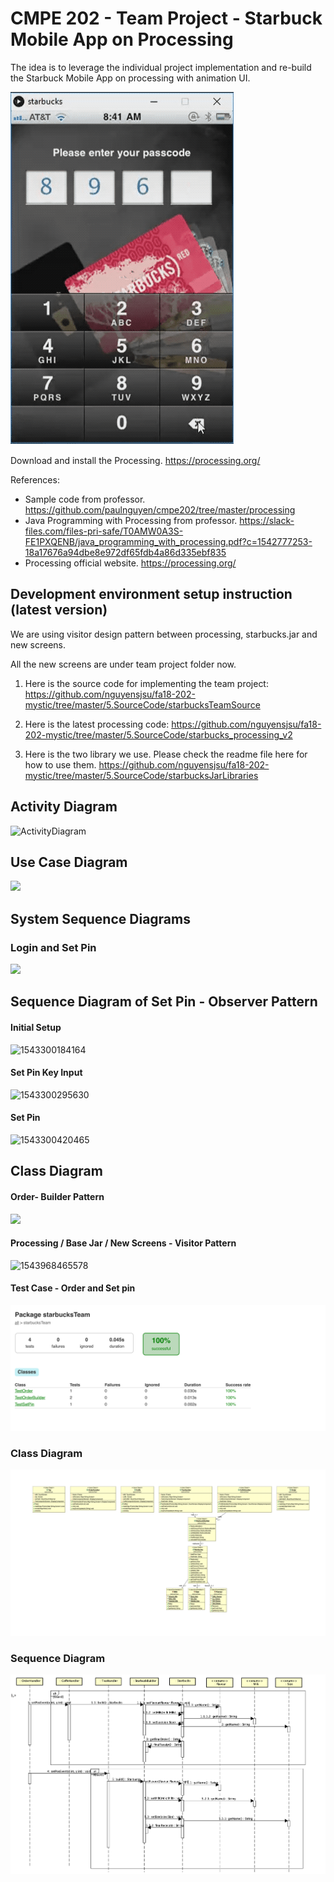 # CMPE 202 - Team Project - Starbuck Mobile App on Processing

The idea is to leverage the individual project implementation and re-build the Starbuck Mobile App on processing with animation UI. 

![](https://github.com/nguyensjsu/fa18-202-mystic/blob/master/yinghua_qin/GifMaker_20181120214214887.gif)

Download and install the Processing. https://processing.org/

References:
- Sample code from professor. https://github.com/paulnguyen/cmpe202/tree/master/processing
- Java Programming with Processing from professor. https://slack-files.com/files-pri-safe/T0AMW0A3S-FE1PXQENB/java_programming_with_processing.pdf?c=1542777253-18a17676a94dbe8e972df65fdb4a86d335ebf835
- Processing official website.   https://processing.org/

## Development environment setup instruction (latest version)

We are using visitor design pattern between processing, starbucks.jar and new screens.

All the new screens are under team project folder now. 

1) Here is the source code for implementing the team project: https://github.com/nguyensjsu/fa18-202-mystic/tree/master/5.SourceCode/starbucksTeamSource

2) Here is the latest processing code: https://github.com/nguyensjsu/fa18-202-mystic/tree/master/5.SourceCode/starbucks_processing_v2

3) Here is the two library we use. Please check the readme file here for how to use them.  https://github.com/nguyensjsu/fa18-202-mystic/tree/master/5.SourceCode/starbucksJarLibraries 


## Activity Diagram

![ActivityDiagram](./3.UMLAnalysisModels/ActivityDiagram.png)

## Use Case Diagram

![](./3.UMLAnalysisModels/readme.assets/1543349096953.png)

## System Sequence Diagrams 

### Login and Set Pin

![](./3.UMLAnalysisModels/readme.assets/1543350153375.png)

## Sequence Diagram of Set Pin - Observer Pattern

#### Initial Setup

![1543300184164](./3.UMLAnalysisModels/readme.assets/1543300184164.png)

#### Set Pin Key Input

![1543300295630](./3.UMLAnalysisModels/readme.assets/1543300295630.png)

#### Set Pin 

![1543300420465](./3.UMLAnalysisModels/readme.assets/1543300420465.png)

## Class Diagram

#### Order- Builder Pattern

![](https://user-images.githubusercontent.com/17009702/49313115-230d9100-f49b-11e8-9266-c70c740d3f8a.png)


#### Processing / Base Jar / New Screens - Visitor Pattern

![1543968465578](./README.assets/1543968465578.png)

#### Test Case - Order and Set pin
![](https://github.com/nguyensjsu/fa18-202-mystic/blob/master/README.assets/test-case.png)


### Class Diagram

![](https://github.com/nguyensjsu/fa18-202-mystic/blob/master/README.assets/ClassDiagramOrder.png)


### Sequence Diagram

![](https://github.com/nguyensjsu/fa18-202-mystic/blob/master/README.assets/SequencdDiagramOrder.png)
